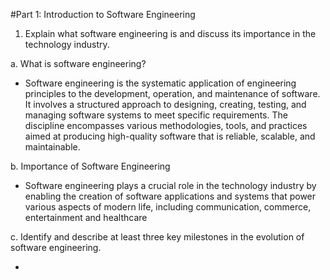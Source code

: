 #Part 1: Introduction to Software Engineering

1. Explain what software engineering is and discuss its importance in the technology industry.

a. What is software engineering?

- Software engineering is the systematic application of engineering principles to the development, operation, and maintenance of software. It involves a structured approach to designing, creating, testing, and managing software systems to meet specific requirements. The discipline encompasses various methodologies, tools, and practices aimed at producing high-quality software that is reliable, scalable, and maintainable.

b. Importance of Software Engineering

- Software engineering plays a crucial role in the technology industry by enabling the creation of software applications and systems that power various aspects of modern life, including communication, commerce, entertainment and healthcare

c. Identify and describe at least three key milestones in the evolution of software engineering.

- 

